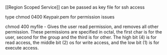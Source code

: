 [[Region Scoped Service]]
can be passed as key file for ssh access

type chmod 0400 Keypair.pem for permission issues

chmod 400 myfile - Gives the user read permission, and removes all other permission. These permissions are specified in octal, the first char is for the user, second for the group and the third is for other. The high bit (4) is for read access, the middle bit (2) os for write access, and the low bit (1) is for execute access.
